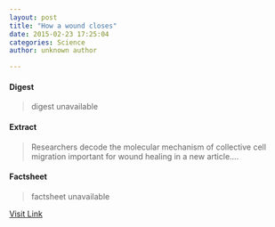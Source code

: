 ```yaml
---
layout: post
title: "How a wound closes"
date: 2015-02-23 17:25:04
categories: Science
author: unknown author

---
```



#### Digest
>digest unavailable

#### Extract
>Researchers decode the molecular mechanism of collective cell migration important for wound healing in a new article....

#### Factsheet
>factsheet unavailable

[Visit Link](http://feeds.sciencedaily.com/~r/sciencedaily/~3/k-IHAxxXPhE/150223122504.htm)


